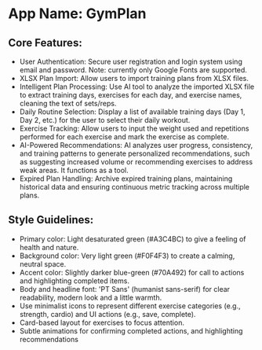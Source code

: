 # **App Name**: GymPlan

## Core Features:

- User Authentication: Secure user registration and login system using email and password. Note: currently only Google Fonts are supported.
- XLSX Plan Import: Allow users to import training plans from XLSX files.
- Intelligent Plan Processing: Use AI tool to analyze the imported XLSX file to extract training days, exercises for each day, and exercise names, cleaning the text of sets/reps.
- Daily Routine Selection: Display a list of available training days (Day 1, Day 2, etc.) for the user to select their daily workout.
- Exercise Tracking: Allow users to input the weight used and repetitions performed for each exercise and mark the exercise as complete.
- AI-Powered Recommendations: AI analyzes user progress, consistency, and training patterns to generate personalized recommendations, such as suggesting increased volume or recommending exercises to address weak areas. It functions as a tool.
- Expired Plan Handling: Archive expired training plans, maintaining historical data and ensuring continuous metric tracking across multiple plans.

## Style Guidelines:

- Primary color: Light desaturated green (#A3C4BC) to give a feeling of health and nature.
- Background color: Very light green (#F0F4F3) to create a calming, neutral space.
- Accent color: Slightly darker blue-green (#70A492) for call to actions and highlighting completed items.
- Body and headline font: 'PT Sans' (humanist sans-serif) for clear readability, modern look and a little warmth.
- Use minimalist icons to represent different exercise categories (e.g., strength, cardio) and UI actions (e.g., save, complete).
- Card-based layout for exercises to focus attention.
- Subtle animations for confirming completed actions, and highlighting recommendations